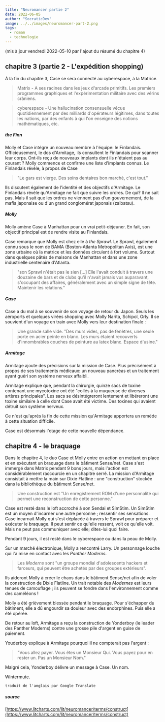 ```yaml
---
title: "Neuromancer partie 2"
date: 2022-06-05
author: "SocraticDev"
image: ../../images/neuromancer-part-2.png
tags:
  - roman
  - technologie
---
```

(mis à jour vendredi 2022-05-10 par l'ajout du résumé du chapitre 4)

## chapitre 3 (partie 2 - L'expédition shopping)
À la fin du chapitre 3, Case se sera connecté au cyberespace, à la Matrice.

> Matrix - A ses racines dans les jeux d'arcade primitifs. Les premiers programmes graphiques et l'expérimentation militaire avec des vérins crâniens.

> cyberespace - Une hallucination consensuelle vécue quotidiennement par des milliards d'opérateurs légitimes, dans toutes les nations, par des enfants à qui l'on enseigne des notions mathématiques, etc.

##### the Finn

Molly et Case intégre un nouveau membre à l'équipe: le Finlandais. Officieusement,   le dos d'Armitage, ils consultent le Finlandais pour scanner leur corps. Ont-ils reçu de nouveaux implants dont ils n'étaient pas au courant ? Molly commence et confirme une liste d'implants connus. Le Finlandais révèle, à propos de Case

> "Le gars est vierge. Des soins dentaires bon marché, c'est tout."

Ils discutent également de l'identité et des objectifs d'Armitage. Le Finlandais révèle qu'Armitage ne fait que suivre les ordres. De qui? Il ne sait pas. Mais il sait que les ordres ne viennent pas d'un gouvernement, de la mafia japonaise ou d'un grand conglomérat japonais (zaibatsu).

##### Molly
Molly amène Case à Manhattan pour un vrai petit-déjeuner. En fait, son objectif principal est de rendre visite au Finlandais.

Case remarque que Molly est chez elle à _the Sprawl_. Le Sprawl, également connu sous le nom de BAMA (Boston-Atlanta Metropolitan Axis), est une zone urbaine où la matrice et les données circulent à fort volume. Surtout dans quelques pâtés de maisons de Manhattan et dans une zone industrielle centenaire d'Atlanta.

> "son Sprawl n'était pas le sien [...] Elle l'avait conduit à travers une douzaine de bars et de clubs qu'il n'avait jamais vus auparavant, s'occupant des affaires, généralement avec un simple signe de tête. Maintenir les relations."

##### Case
Case a du mal à se souvenir de son voyage de retour du Japon. Seuls les aéroports et quelques virées shopping avec Molly Narita, Schipol, Orly. Il se souvient d'un voyage en train avec Molly vers leur destination finale :

> Une grande salle vide. "Des murs vides, pas de fenêtres, une seule porte en acier peinte en blanc. Les murs étaient recouverts d'innombrables couches de peinture au latex blanc. Espace d'usine."

##### Armitage
Armitage ajoute des précisions sur la mission de Case. Plus précisément à propos de ses traitements médicaux: un nouveau pancréas et un traitement ayant guéri son système nerveux affaibli.

Armitage explique que, pendant la chirurgie, quinze sacs de toxine contenant une mycotoxine ont été "collés à la muqueuse de diverses artères principales". Les sacs se désintégreront lentement et libéreront une toxine similaire à celle dont Case avait été victime. Des toxines qui avaient détruit son système nerveux.

Ce n'est qu'après la fin de cette mission qu'Armitage apportera un remède à cette situation difficile.

Case est désormais l'otage de cette nouvelle dépendance.

## chapitre 4 - le braquage

Dans le chapitre 4, le duo Case et Molly entre en action en mettant en place et en exécutant un braquage dans le bâtiment Sense/net. Case s'est immergé dans Matrix pendant 9 bons jours, mais l'action est considérablement raccourcie en un chapitre serré. La mission d'Armitage consistait à mettre la main sur Dixie Flatline : une "construction" stockée dans la bibliothèque du bâtiment Sense/net.

> Une construction est "Un enregistrement ROM d'une personnalité qui permet une reconstruction de cette personne."

Case est resté dans le loft accroché à son Sendai et SimStim. Un SimStim est un moyen d'incarner une autre personne ; ressentir ses sensations. Case incarnait Molly qui s'est déplacée à travers le Sprawl pour préparer et exécuter le braquage. Il peut sentir ce qu'elle ressent, voit ce qu'elle voit. Mais ne peut pas communiquer avec elle; dites-lui quoi faire.

Pendant 9 jours, il est resté dans le cyberespace ou dans la peau de Molly.

Sur un marché électronique, Molly a rencontré Larry. Un personnage louche qui l'a mise en contact avec les _Panther Moderns_.

> Les _Moderns_ sont "un groupe mondial d'adolescents hackers et farceurs, qui peuvent être achetés par des groupes extérieurs".
 
Ils aideront Molly à créer le chaos dans le bâtiment Sense/net afin de voler la construction de Dixie Flatline. Un trait notable des _Modernes_ est leurs tenues de camouflage ; ils peuvent se fondre dans l'environnement comme des caméléons !

Molly a été grièvement blessée pendant le braquage. Pour s'échapper du bâtiment, elle a dû engourdir sa douleur avec des endorphines. Puis elle a été opérée.

De retour au loft, Armitage a reçu la construction de Yonderboy (le leader des Panther Moderns) contre une grosse pile d'argent en guise de paiement.

Youderboy explique à Armitage pourquoi il ne compterait pas l'argent :

>"Vous allez payer. Vous êtes un Monsieur Qui. Vous payez pour en rester un. Pas un Monsieur Nom."

Malgré cela, Yonderboy délivre un message à Case. Un nom.

Wintermute.

`traduit de l'anglais par Google Translate`

##### source

[https://www.litcharts.com/lit/neuromancer/terms/construct](https://www.litcharts.com/lit/neuromancer/terms/construct)